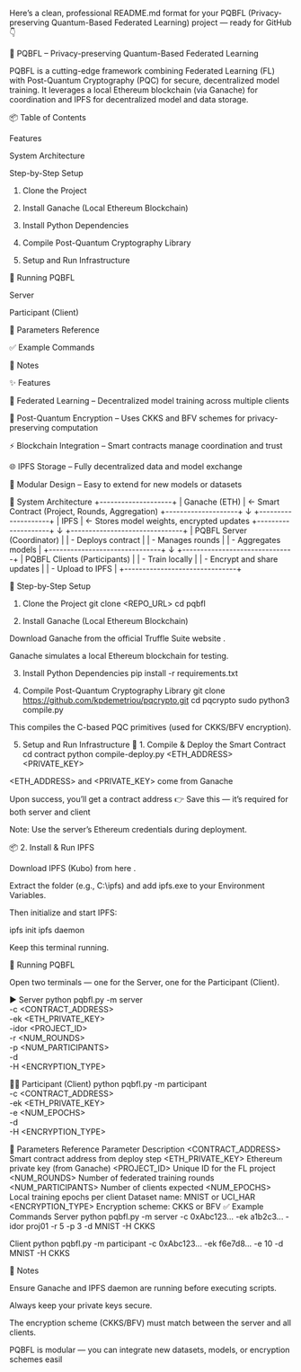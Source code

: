 Here’s a clean, professional README.md format for your PQBFL (Privacy-preserving Quantum-Based Federated Learning) project — ready for GitHub 👇

🧠 PQBFL – Privacy-preserving Quantum-Based Federated Learning

PQBFL is a cutting-edge framework combining Federated Learning (FL) with Post-Quantum Cryptography (PQC) for secure, decentralized model training.
It leverages a local Ethereum blockchain (via Ganache) for coordination and IPFS for decentralized model and data storage.

📦 Table of Contents

Features

System Architecture

Step-by-Step Setup

1. Clone the Project

2. Install Ganache (Local Ethereum Blockchain)

3. Install Python Dependencies

4. Compile Post-Quantum Cryptography Library

5. Setup and Run Infrastructure

🚀 Running PQBFL

Server

Participant (Client)

🧩 Parameters Reference

✅ Example Commands

📌 Notes

✨ Features

🧠 Federated Learning – Decentralized model training across multiple clients

🔐 Post-Quantum Encryption – Uses CKKS and BFV schemes for privacy-preserving computation

⚡ Blockchain Integration – Smart contracts manage coordination and trust

🌐 IPFS Storage – Fully decentralized data and model exchange

🧩 Modular Design – Easy to extend for new models or datasets

🧱 System Architecture
+--------------------+
|   Ganache (ETH)    | ← Smart Contract (Project, Rounds, Aggregation)
+--------------------+
           ↓
+--------------------+
|       IPFS         | ← Stores model weights, encrypted updates
+--------------------+
           ↓
+-------------------------------+
| PQBFL Server (Coordinator)    |
| - Deploys contract            |
| - Manages rounds              |
| - Aggregates models           |
+-------------------------------+
           ↓
+-------------------------------+
| PQBFL Clients (Participants)  |
| - Train locally               |
| - Encrypt and share updates   |
| - Upload to IPFS              |
+-------------------------------+

🔁 Step-by-Step Setup
1. Clone the Project
git clone <REPO_URL>
cd pqbfl

2. Install Ganache (Local Ethereum Blockchain)

Download Ganache from the official Truffle Suite website
.

Ganache simulates a local Ethereum blockchain for testing.

3. Install Python Dependencies
pip install -r requirements.txt

4. Compile Post-Quantum Cryptography Library
git clone https://github.com/kpdemetriou/pqcrypto.git
cd pqcrypto
sudo python3 compile.py


This compiles the C-based PQC primitives (used for CKKS/BFV encryption).

5. Setup and Run Infrastructure
🔨 1. Compile & Deploy the Smart Contract
cd contract
python compile-deploy.py <ETH_ADDRESS> <PRIVATE_KEY>


<ETH_ADDRESS> and <PRIVATE_KEY> come from Ganache

Upon success, you’ll get a contract address
👉 Save this — it’s required for both server and client

Note: Use the server’s Ethereum credentials during deployment.

📦 2. Install & Run IPFS

Download IPFS (Kubo) from here
.

Extract the folder (e.g., C:\ipfs) and add ipfs.exe to your Environment Variables.

Then initialize and start IPFS:

ipfs init
ipfs daemon


Keep this terminal running.

🚀 Running PQBFL

Open two terminals — one for the Server, one for the Participant (Client).

▶️ Server
python pqbfl.py -m server \
  -c <CONTRACT_ADDRESS> \
  -ek <ETH_PRIVATE_KEY> \
  -idor <PROJECT_ID> \
  -r <NUM_ROUNDS> \
  -p <NUM_PARTICIPANTS> \
  -d <DATASET> \
  -H <ENCRYPTION_TYPE>

🧑‍💻 Participant (Client)
python pqbfl.py -m participant \
  -c <CONTRACT_ADDRESS> \
  -ek <ETH_PRIVATE_KEY> \
  -e <NUM_EPOCHS> \
  -d <DATASET> \
  -H <ENCRYPTION_TYPE>

🧩 Parameters Reference
Parameter	Description
<CONTRACT_ADDRESS>	Smart contract address from deploy step
<ETH_PRIVATE_KEY>	Ethereum private key (from Ganache)
<PROJECT_ID>	Unique ID for the FL project
<NUM_ROUNDS>	Number of federated training rounds
<NUM_PARTICIPANTS>	Number of clients expected
<NUM_EPOCHS>	Local training epochs per client
<DATASET>	Dataset name: MNIST or UCI_HAR
<ENCRYPTION_TYPE>	Encryption scheme: CKKS or BFV
✅ Example Commands
Server
python pqbfl.py -m server -c 0xAbc123... -ek a1b2c3... -idor proj01 -r 5 -p 3 -d MNIST -H CKKS

Client
python pqbfl.py -m participant -c 0xAbc123... -ek f6e7d8... -e 10 -d MNIST -H CKKS

📌 Notes

Ensure Ganache and IPFS daemon are running before executing scripts.

Always keep your private keys secure.

The encryption scheme (CKKS/BFV) must match between the server and all clients.

PQBFL is modular — you can integrate new datasets, models, or encryption schemes easil
